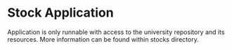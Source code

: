 # Stock Application
Application is only runnable with access to the university repository and its resources. More information can be found within stocks directory. 
